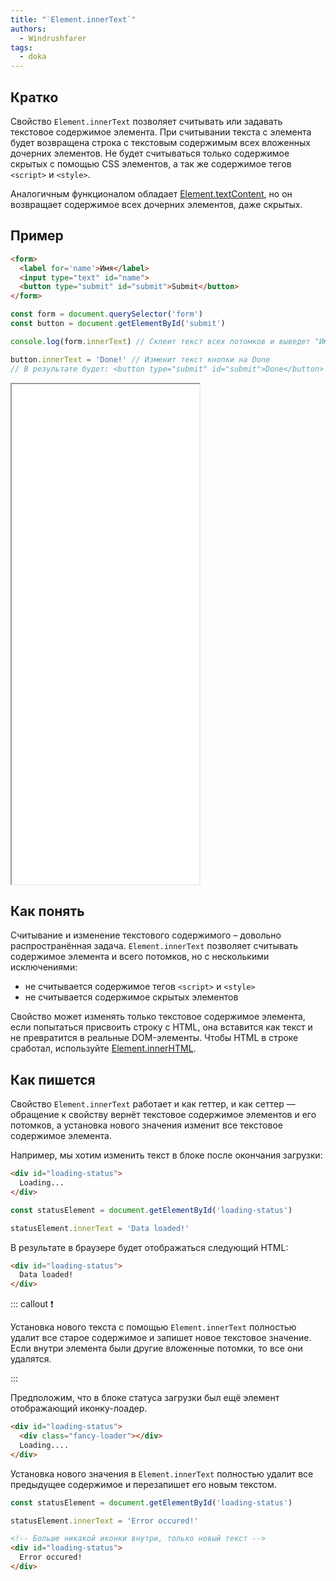 ```yaml
---
title: "`Element.innerText`"
authors:
  - Windrushfarer
tags:
  - doka
---
```


## Кратко

Свойство `Element.innerText` позволяет считывать или задавать текстовое содержимое элемента. При считывании текста с элемента будет возвращена строка с текстовым содержимым всех вложенных дочерних элементов. Не будет считываться только содержимое скрытых с помощью CSS элементов, а так же содержимое тегов `<script>` и `<style>`.

Аналогичным функционалом обладает [Element.textContent](/js/element-textcontent), но он возвращает содержимое всех дочерних элементов, даже скрытых.

## Пример
```html
<form>
  <label for='name'>Имя</label>
  <input type="text" id="name">
  <button type="submit" id="submit">Submit</button>
</form>
```

```js
const form = document.querySelector('form')
const button = document.getElementById('submit')

console.log(form.innerText) // Склеит текст всех потомков и выведет "ИмяSubmit"

button.innerText = 'Done!' // Изменит текст кнопки на Done
// В результате будет: <button type="submit" id="submit">Done</button>
```

<iframe title="Element.innerText — Element.innerText — Дока" src="demos/index/" height="800"></iframe>

## Как понять

Считывание и изменение текстового содержимого – довольно распространённая задача. `Element.innerText` позволяет считывать содержимое элемента и всего потомков, но с несколькими исключениями:
- не считывается содержимое тегов `<script>` и `<style>`
- не считывается содержимое скрытых элементов

Свойство может изменять только текстовое содержимое элемента, если попытаться присвоить строку с HTML, она вставится как текст и не превратится в реальные DOM-элементы. Чтобы HTML в строке сработал, используйте [Element.innerHTML](/js/element-innerhtml).

## Как пишется

Свойство `Element.innerText` работает и как геттер, и как сеттер — обращение к свойству вернёт текстовое содержимое элементов и его потомков, а установка нового значения изменит все текстовое содержимое элемента.

Например, мы хотим изменить текст в блоке после окончания загрузки:

```html
<div id="loading-status">
  Loading...
</div>
```

```js
const statusElement = document.getElementById('loading-status')

statusElement.innerText = 'Data loaded!'
```

В результате в браузере будет отображаться следующий HTML:

```html
<div id="loading-status">
  Data loaded!
</div>
```

::: callout ❗️

Установка нового текста с помощью `Element.innerText` полностью удалит все старое содержимое и запишет новое текстовое значение. Если внутри элемента были другие вложенные потомки, то все они удалятся.

:::

Предположим, что в блоке статуса загрузки был ещё элемент отображающий иконку-лоадер.

```html
<div id="loading-status">
  <div class="fancy-loader"></div>
  Loading....
</div>
```

Установка нового значения в `Element.innerText` полностью удалит все предыдущее содержимое и перезапишет его новым текстом.

```js
const statusElement = document.getElementById('loading-status')

statusElement.innerText = 'Error occured!'
```

```html
<!-- Больше никакой иконки внутри, только новый текст -->
<div id="loading-status">
  Error occured!
</div>
```
